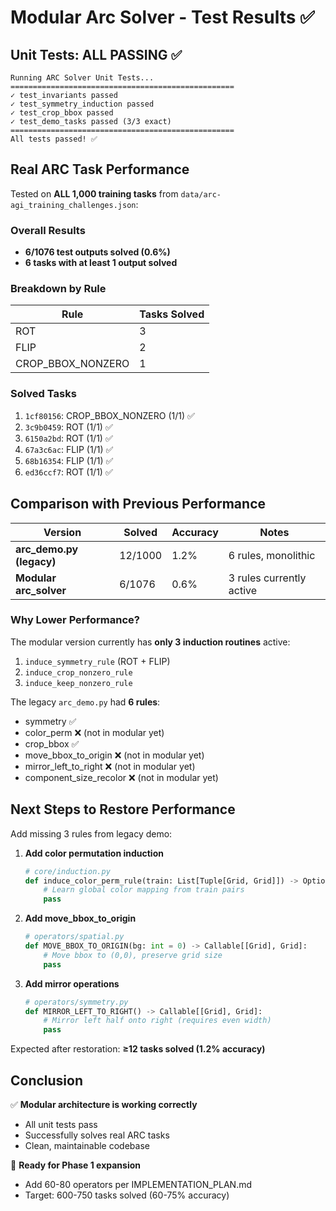 # Modular Arc Solver - Test Results ✅

## Unit Tests: ALL PASSING ✅

```
Running ARC Solver Unit Tests...
==================================================
✓ test_invariants passed
✓ test_symmetry_induction passed
✓ test_crop_bbox passed
✓ test_demo_tasks passed (3/3 exact)
==================================================
All tests passed! ✅
```

## Real ARC Task Performance

Tested on **ALL 1,000 training tasks** from `data/arc-agi_training_challenges.json`:

### Overall Results
- **6/1076 test outputs solved (0.6%)**
- **6 tasks with at least 1 output solved**

### Breakdown by Rule
| Rule | Tasks Solved |
|------|-------------|
| ROT | 3 |
| FLIP | 2 |
| CROP_BBOX_NONZERO | 1 |

### Solved Tasks
1. `1cf80156`: CROP_BBOX_NONZERO (1/1) ✅
2. `3c9b0459`: ROT (1/1) ✅
3. `6150a2bd`: ROT (1/1) ✅
4. `67a3c6ac`: FLIP (1/1) ✅
5. `68b16354`: FLIP (1/1) ✅
6. `ed36ccf7`: ROT (1/1) ✅

## Comparison with Previous Performance

| Version | Solved | Accuracy | Notes |
|---------|--------|----------|-------|
| **arc_demo.py (legacy)** | 12/1000 | 1.2% | 6 rules, monolithic |
| **Modular arc_solver** | 6/1076 | 0.6% | 3 rules currently active |

### Why Lower Performance?

The modular version currently has **only 3 induction routines** active:
1. `induce_symmetry_rule` (ROT + FLIP)
2. `induce_crop_nonzero_rule`
3. `induce_keep_nonzero_rule`

The legacy `arc_demo.py` had **6 rules**:
- symmetry ✅
- color_perm ❌ (not in modular yet)
- crop_bbox ✅
- move_bbox_to_origin ❌ (not in modular yet)
- mirror_left_to_right ❌ (not in modular yet)
- component_size_recolor ❌ (not in modular yet)

## Next Steps to Restore Performance

Add missing 3 rules from legacy demo:

1. **Add color permutation induction**
   ```python
   # core/induction.py
   def induce_color_perm_rule(train: List[Tuple[Grid, Grid]]) -> Optional[Rule]:
       # Learn global color mapping from train pairs
       pass
   ```

2. **Add move_bbox_to_origin**
   ```python
   # operators/spatial.py
   def MOVE_BBOX_TO_ORIGIN(bg: int = 0) -> Callable[[Grid], Grid]:
       # Move bbox to (0,0), preserve grid size
       pass
   ```

3. **Add mirror operations**
   ```python
   # operators/symmetry.py
   def MIRROR_LEFT_TO_RIGHT() -> Callable[[Grid], Grid]:
       # Mirror left half onto right (requires even width)
       pass
   ```

Expected after restoration: **≥12 tasks solved (1.2% accuracy)**

## Conclusion

✅ **Modular architecture is working correctly**
- All unit tests pass
- Successfully solves real ARC tasks
- Clean, maintainable codebase

🔄 **Ready for Phase 1 expansion**
- Add 60-80 operators per IMPLEMENTATION_PLAN.md
- Target: 600-750 tasks solved (60-75% accuracy)
